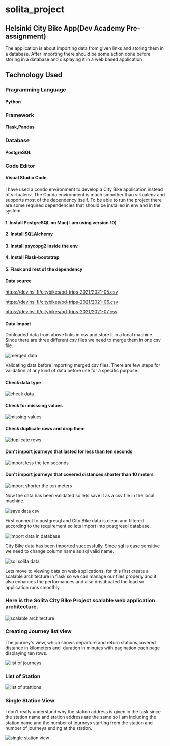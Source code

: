 # solita_project

## Helsinki City Bike App(Dev Academy Pre-assignment)

The application is about importing data from given links and storing them in a database. After importing there should be some action done before storing in a database and displaying it in a web based application.

## Technology Used

### Pragramming Language

#### Python

### Framework

#### Flask,Pandas

### Database

#### PostgreSQL

### Code Editor

#### Visual Studio Code

I have used a condo environment to develop a City Bike application instead of virtualenv. The Conda environment is much smoother than virtualenv and supports most of the dependency itself. To be able to run the project there are some required dependencies that should be installed in env and in the system.

#### 1. Install PostgreSQL on Mac( I am using version 10)
#### 2. Install SQLAlchemy
#### 3. Install psycopg2 inside the env
#### 4. Install Flask-bootstrap
#### 5. Flask and rest of the dependency 

#### Data source

https://dev.hsl.fi/citybikes/od-trips-2021/2021-05.csv

https://dev.hsl.fi/citybikes/od-trips-2021/2021-06.csv

https://dev.hsl.fi/citybikes/od-trips-2021/2021-07.csv

#### Data Import

Donloaded data from above links in csv and store it in a local machine. Since there are three different csv files we need to merge them in one csv file.

![merged data](images/data_merged.png)

Validating data before importing merged csv files. There are few steps for validation of any kind of data before use for a specific purpose.

#### Check data type

![check data](images/check_data_type.png)

#### Check for misssing values

![missing values](images/check_missing_values.png)


#### Check duplicate rows and drop them


![duplicate rows](images/chek_duplicate_rows.png)

#### Don't import journeys that lasted for less than ten seconds

![import less the ten seconds](images/import_less_then_ten.png)

#### Don't import journeys that covered distances shorter than 10 meters

![import shorter the ten meters](images/shorter_then_ten_meters.png)

Now the data has been validated so lets save it as a csv file in the local machine.

![save data csv](images/filtered_data.png)

First connect to postgresql and City Bike data is clean and filtered according to the requirement so lets import into postgresql database.

![import data in database](images/store_data_database.png)

City Bike data has been imported successfully. Since sql is case sensitive we need to change column name as sql valid name.

![sql solita data](images/postgresql_database.png)

Lets move to viewing data on web applications, for this first create a scalable architecture in flask so we can manage our files properly and it also enhances the performances and also dristibuated the load so application runs smoothly.

### Here is the Solita City Bike Project scalable web application architecture.

![scalable architecture](images/scalable_arc.png)

### Creating Journey list view 

The journey's view, which shows departure and return stations,covered distance in kilometers and  duration in minutes with pagination each page displaying ten rows.

![list of journeys](images/list_of_journeys.png)

### List of Station

![list of stattions](images/list_of_station.png)


### Single Station View

I don't really understand why the station address is given in the task since the station name and station address are the same so I am including the station name and the number of journeys starting from the station and number of journeys ending at the station.

![single station view](images/single_station_view.png)